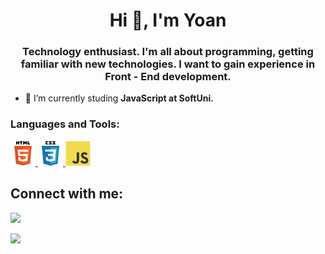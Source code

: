 <h1 align="center">Hi 👋, I'm Yoan</h1>
<h3 align="center">Technology enthusiast. I'm all about programming, getting familiar with new technologies. I want to gain experience in Front - End development.</h3>

- 🌱 I’m currently studing **JavaScript at SoftUni.**

<p align="left">
</p>


<h3 align="left">Languages and Tools:</h3>
<p align="left">  <a href="https://www.w3.org/html/" target="_blank" rel="noreferrer"> <img src="https://raw.githubusercontent.com/devicons/devicon/master/icons/html5/html5-original-wordmark.svg" alt="html5" width="40" height="40"/> </a> <a href="https://www.w3schools.com/css/" target="_blank" rel="noreferrer"> <img src="https://raw.githubusercontent.com/devicons/devicon/master/icons/css3/css3-original-wordmark.svg" alt="css3" width="40" height="40"/> </a><a href="https://developer.mozilla.org/en-US/docs/Web/JavaScript" target="_blank" rel="noreferrer"> <img src="https://raw.githubusercontent.com/devicons/devicon/master/icons/javascript/javascript-original.svg" alt="javascript" width="40" height="40"/> </a> </p>

 
## Connect with me:
<p align="left">

<a href = "https://www.linkedin.com/in/yoan-angelov-047430226/"><img src="https://img.icons8.com/fluent/48/000000/linkedin.png"/></a>
 


![](https://komarev.com/ghpvc/?username=your-github-angel0w&color=green&style=flat)
